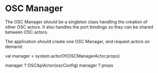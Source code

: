 
# OSC Manager

The OSC Manager should be a singleton class handling the creation of other OSC actors. It also handles the port bindings so they can be shared between OSC actors.

The application should create one OSC Manager, and request actors on demand:

val manager = system.actorOf(OSCManagerActor.props)

manager ? OSCApiActor(oscConfig)
manager ? props


